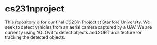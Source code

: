 # cs231nproject


This repository is for our final CS231n Project at Stanford University. We seek to detect vehicles from an aerial camera captured by a UAV. We are currently using YOLOv3 to detect objects and SORT architecture for tracking the detected objects.
